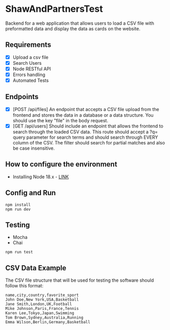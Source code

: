 # ShawAndPartnersTest

Backend for a web application that allows users to load a CSV file with preformatted data and display the data as cards on the website.

## Requirements

- [X] Upload a csv file
- [X] Search Users
- [X] Node RESTful API
- [X] Errors handling
- [X] Automated Tests 

## Endpoints
- [X] [POST /api/files] An endpoint that accepts a CSV file upload from the frontend and stores the data in a database or a data structure. You should use the key "file" in the body request.
- [X] [GET /api/users] Should include an endpoint that allows the frontend to search through the loaded CSV data. This route should accept a ?q= query parameter for search terms and should search through EVERY column of the CSV. The filter should search for partial matches and also be case insensitive.

## How to configure the environment
- Installing Node 18.x - [LINK](https://nodejs.org/en/download)

## Config and Run 

```properties
npm install
npm run dev
```  

## Testing
- Mocha
- Chai

```properties
npm run test
```  

## CSV Data Example

The CSV file structure that will be used for testing the software should follow this format:

```csv
name,city,country,favorite_sport
John Doe,New York,USA,Basketball
Jane Smith,London,UK,Football
Mike Johnson,Paris,France,Tennis
Karen Lee,Tokyo,Japan,Swimming
Tom Brown,Sydney,Australia,Running
Emma Wilson,Berlin,Germany,Basketball
```  

